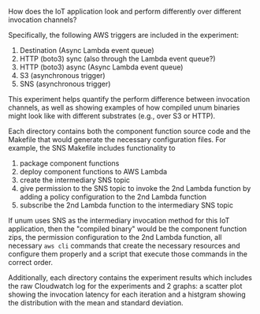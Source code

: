 How does the IoT application look and perform differently over different
invocation channels?

Specifically, the following AWS triggers are included in the experiment:

1. Destination (Async Lambda event queue)
2. HTTP (boto3) sync (also through the Lambda event queue?)
3. HTTP (boto3) async (Async Lambda event queue)
4. S3 (asynchronous trigger)
5. SNS (asynchronous trigger)

This experiment helps quantify the perform difference between invocation
channels, as well as showing examples of how compiled unum binaries might look
like with different substrates (e.g., over S3 or HTTP).

Each directory contains both the component function source code and the
Makefile that would generate the necessary configuration files. For example,
the SNS Makefile includes functionality to 
1. package component functions
2. deploy component functions to AWS Lambda
3. create the intermediary SNS topic
4. give permission to the SNS topic to invoke the 2nd Lambda function by
   adding a policy configuration to the 2nd Lambda function
5. subscribe the 2nd Lambda function to the intermediary SNS topic

If unum uses SNS as the intermediary invocation method for this IoT
application, then the "compiled binary" would be the component function zips,
the permission configuration to the 2nd Lambda function, all necessary `aws
cli` commands that create the necessary resources and configure them properly
and a script that execute those commands in the correct order.

Additionally, each directory contains the experiment results which includes
the raw Cloudwatch log for the experiments and 2 graphs: a scatter plot
showing the invocation latency for each iteration and a histgram showing the
distribution with the mean and standard deviation.